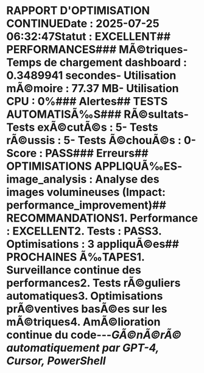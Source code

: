 # RAPPORT D'OPTIMISATION CONTINUE**Date :** 2025-07-25 06:32:47**Statut :** EXCELLENT## PERFORMANCES### MÃ©triques- **Temps de chargement dashboard :** 0.3489941 secondes- **Utilisation mÃ©moire :** 77.37 MB- **Utilisation CPU :** 0%### Alertes## TESTS AUTOMATISÃ‰S### RÃ©sultats- **Tests exÃ©cutÃ©s :** 5- **Tests rÃ©ussis :** 5- **Tests Ã©chouÃ©s :** 0- **Score :** PASS### Erreurs## OPTIMISATIONS APPLIQUÃ‰ES- **image_analysis** : Analyse des images volumineuses (Impact: performance_improvement)## RECOMMANDATIONS1. **Performance** : EXCELLENT2. **Tests** : PASS3. **Optimisations** : 3 appliquÃ©es## PROCHAINES Ã‰TAPES1. **Surveillance continue** des performances2. **Tests rÃ©guliers** automatiques3. **Optimisations prÃ©ventives** basÃ©es sur les mÃ©triques4. **AmÃ©lioration continue** du code---*GÃ©nÃ©rÃ© automatiquement par GPT-4, Cursor, PowerShell*
